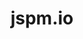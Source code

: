 ---
dribbble: https://dribbble.com/luukdv
git: https://github.com/jspm/project
logohandle: jspmio
sort: jspm
title: jspm.io
website: https://jspm.io/
---